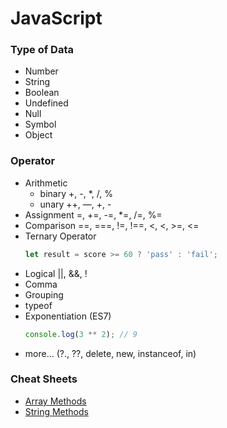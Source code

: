 # JavaScript

### Type of Data

- Number
- String
- Boolean
- Undefined
- Null
- Symbol
- Object

### Operator

- Arithmetic
  - binary +, -, \*, /, %
  - unary ++, —, +, -
- Assignment
  =, +=, -=, \*=, /=, %=
- Comparison
  ==, ===, !=, !==, <, <, >=, <=
- Ternary Operator
  ```javascript
  let result = score >= 60 ? 'pass' : 'fail';
  ```
- Logical
  ||, &&, !
- Comma
- Grouping
- typeof
- Exponentiation (ES7)
  ```javascript
  console.log(3 ** 2); // 9
  ```
- more... (?., ??, delete, new, instanceof, in)

### Cheat Sheets

- [Array Methods](https://www.notion.so/81628d655d734671ba195a5283089b84?v=a276134512f445f4892725d7ce8ba0c4)
- [String Methods](https://www.notion.so/b511826f7ef948089e11c0f0e7ac7491?v=7eb505cec57f42519e36a3a2f0a048ae)
